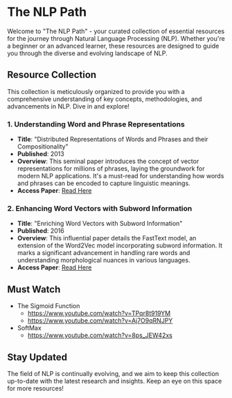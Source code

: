 # The NLP Path

Welcome to "The NLP Path" - your curated collection of essential resources for the journey through Natural Language Processing (NLP). Whether you're a beginner or an advanced learner, these resources are designed to guide you through the diverse and evolving landscape of NLP.

## Resource Collection

This collection is meticulously organized to provide you with a comprehensive understanding of key concepts, methodologies, and advancements in NLP. Dive in and explore!

### 1. Understanding Word and Phrase Representations

- **Title**: "Distributed Representations of Words and Phrases and their Compositionality"
- **Published**: 2013
- **Overview**: This seminal paper introduces the concept of vector representations for millions of phrases, laying the groundwork for modern NLP applications. It's a must-read for understanding how words and phrases can be encoded to capture linguistic meanings.
- **Access Paper**: [Read Here](https://proceedings.neurips.cc/paper_files/paper/2013/file/9aa42b31882ec039965f3c4923ce901b-Paper.pdf)

### 2. Enhancing Word Vectors with Subword Information

- **Title**: "Enriching Word Vectors with Subword Information"
- **Published**: 2016
- **Overview**: This influential paper details the FastText model, an extension of the Word2Vec model incorporating subword information. It marks a significant advancement in handling rare words and understanding morphological nuances in various languages.
- **Access Paper**: [Read Here](https://arxiv.org/pdf/1607.04606.pdf)

## Must Watch 
- The Sigmoid Function
  - https://www.youtube.com/watch?v=TPqr8t919YM
  - https://www.youtube.com/watch?v=Aj7O9qRNJPY
- SoftMax
  - https://www.youtube.com/watch?v=8ps_JEW42xs

## Stay Updated

The field of NLP is continually evolving, and we aim to keep this collection up-to-date with the latest research and insights. Keep an eye on this space for more resources!
